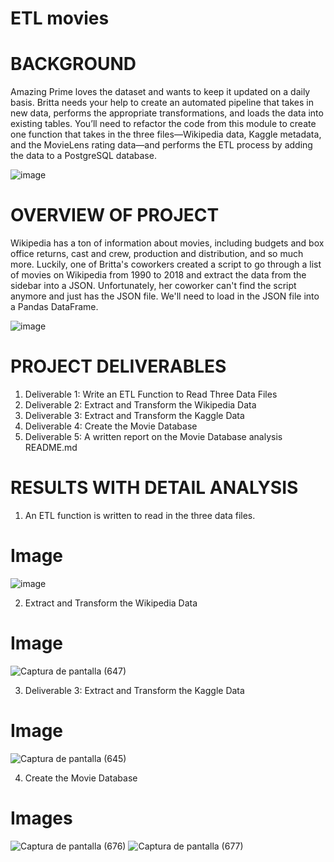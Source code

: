 # ETL movies

# BACKGROUND

Amazing Prime loves the dataset and wants to keep it updated on a daily basis. Britta needs your help to create an automated pipeline that takes in new data, performs the appropriate transformations, and loads the data into existing tables. You’ll need to refactor the code from this module to create one function that takes in the three files—Wikipedia data, Kaggle metadata, and the MovieLens rating data—and performs the ETL process by adding the data to a PostgreSQL database.

![image](https://user-images.githubusercontent.com/86340630/129513778-2662a025-4af8-4ac5-8456-290642081518.png)

# OVERVIEW OF PROJECT

Wikipedia has a ton of information about movies, including budgets and box office returns, cast and crew, production and distribution, and so much more. Luckily, one of Britta's coworkers created a script to go through a list of movies on Wikipedia from 1990 to 2018 and extract the data from the sidebar into a JSON. Unfortunately, her coworker can't find the script anymore and just has the JSON file. We'll need to load in the JSON file into a Pandas DataFrame.

![image](https://user-images.githubusercontent.com/86340630/129514209-7a9a7d5b-0426-4cf6-b7a1-bdacfd71db67.png)

# PROJECT DELIVERABLES

1.	Deliverable 1: Write an ETL Function to Read Three Data Files
2.	Deliverable 2: Extract and Transform the Wikipedia Data
3.	Deliverable 3: Extract and Transform the Kaggle Data
4.	Deliverable 4: Create the Movie Database
5.	Deliverable 5: A written report on the Movie Database analysis README.md

# RESULTS WITH DETAIL ANALYSIS

1.	An ETL function is written to read in the three data files.
# Image
![image](https://user-images.githubusercontent.com/86340630/129537055-c4d57cc4-4e45-41fe-a3cb-6eb6098a93f6.png)

2.	Extract and Transform the Wikipedia Data
# Image
![Captura de pantalla (647)](https://user-images.githubusercontent.com/86340630/129522495-645308ee-62e8-4024-99aa-18d385aa5ebf.png)

3.	Deliverable 3: Extract and Transform the Kaggle Data
# Image
![Captura de pantalla (645)](https://user-images.githubusercontent.com/86340630/129520318-308e9c25-2af0-4bce-9895-bb5e55d83eb4.png)

4.	 Create the Movie Database
# Images
![Captura de pantalla (676)](https://user-images.githubusercontent.com/86340630/130419177-ca0748bf-f31b-4d5a-9244-a19201f22d91.png)
![Captura de pantalla (677)](https://user-images.githubusercontent.com/86340630/130419245-56daf63f-8bf0-4d6a-ad00-b2dd6196b3d1.png)
































